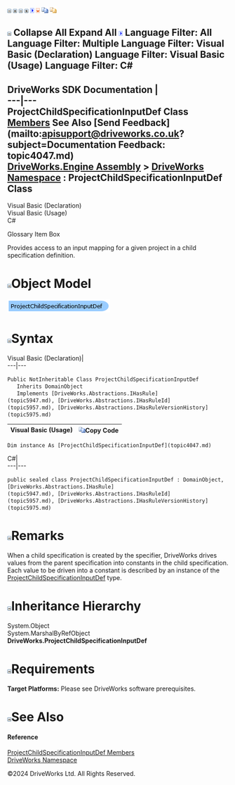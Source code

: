 ![](dotnetimages/collapse.gif) ![](dotnetimages/expand.gif) ![](dotnetimages/collapse.gif) ![](dotnetimages/expand.gif) ![](dotnetimages/drpdown.gif) ![](dotnetimages/drpdown_orange.gif) ![](dotnetimages/copycode.gif) ![](dotnetimages/copycodeHighlight.gif)

![](dotnetimages/collapse.gif) Collapse All Expand All ![](dotnetimages/drpdown.gif) Language Filter: All  Language Filter: Multiple  Language Filter: Visual Basic (Declaration) Language Filter: Visual Basic (Usage) Language Filter: C#  
---  
DriveWorks SDK Documentation  |   
---|---  
ProjectChildSpecificationInputDef Class   
[Members](topic4048.md) See Also [Send Feedback](mailto:apisupport@driveworks.co.uk?subject=Documentation Feedback: topic4047.md)  
[DriveWorks.Engine Assembly](topic2156.md) > [DriveWorks Namespace](topic2159.md) : ProjectChildSpecificationInputDef Class  
---  
  
Visual Basic (Declaration)    
Visual Basic (Usage)    
C# 

Glossary Item Box

Provides access to an input mapping for a given project in a child specification definition. 

# ![](dotnetimages/collapse.gif)Object Model

![](dotnetdiagramimages/image188.png)

# ![](dotnetimages/collapse.gif)Syntax

Visual Basic (Declaration)|   
---|---  
      
    
    Public NotInheritable Class ProjectChildSpecificationInputDef 
       Inherits DomainObject
       Implements [DriveWorks.Abstractions.IHasRule](topic5947.md), [DriveWorks.Abstractions.IHasRuleId](topic5957.md), [DriveWorks.Abstractions.IHasRuleVersionHistory](topic5975.md)   
  
Visual Basic (Usage)| ![](dotnetimages/copycode.gif)Copy Code  
---|---  
      
    
    Dim instance As [ProjectChildSpecificationInputDef](topic4047.md)  
  
C#|   
---|---  
      
    
    public sealed class ProjectChildSpecificationInputDef : DomainObject, [DriveWorks.Abstractions.IHasRule](topic5947.md), [DriveWorks.Abstractions.IHasRuleId](topic5957.md), [DriveWorks.Abstractions.IHasRuleVersionHistory](topic5975.md)    
  
# ![](dotnetimages/collapse.gif)Remarks

When a child specification is created by the specifier, DriveWorks drives values from the parent specification into constants in the child specification. Each value to be driven into a constant is described by an instance of the [ProjectChildSpecificationInputDef](topic4047.md) type.

# ![](dotnetimages/collapse.gif)Inheritance Hierarchy

System.Object  
System.MarshalByRefObject  
**DriveWorks.ProjectChildSpecificationInputDef**  


# ![](dotnetimages/collapse.gif)Requirements

**Target Platforms:** Please see DriveWorks software prerequisites.

# ![](dotnetimages/collapse.gif)See Also

#### Reference

[ProjectChildSpecificationInputDef Members](topic4048.md)   
[DriveWorks Namespace](topic2159.md)

©2024 DriveWorks Ltd. All Rights Reserved.
